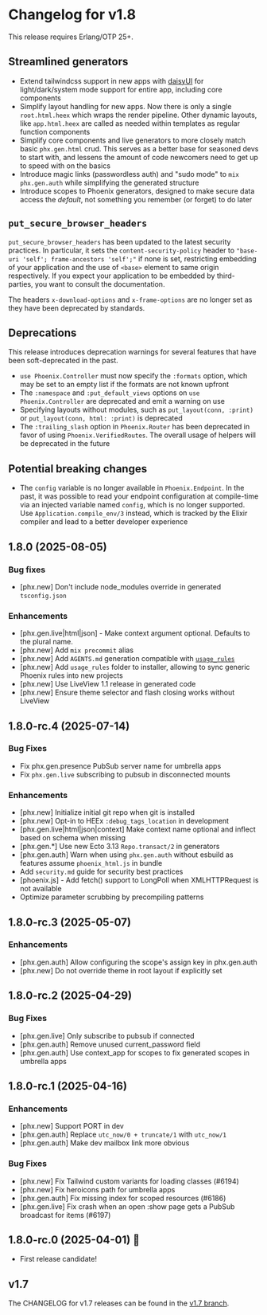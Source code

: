# Changelog for v1.8

This release requires Erlang/OTP 25+.

## Streamlined generators

  * Extend tailwindcss support in new apps with [daisyUI](https://daisyui.com/) for light/dark/system mode support for entire app, including core components
  * Simplify layout handling for new apps. Now there is only a single `root.html.heex` which wraps the render pipeline. Other dynamic layouts, like `app.html.heex` are called as needed within templates as regular function components
  * Simplify core components and live generators to more closely match basic `phx.gen.html` crud. This serves as a better base for seasoned devs to start with, and lessens the amount of code newcomers need to get up to speed with on the basics
  * Introduce magic links (passwordless auth) and "sudo mode" to `mix phx.gen.auth` while simplifying the generated structure
  * Introduce scopes to Phoenix generators, designed to make secure data access the *default*, not something you remember (or forget) to do later

## `put_secure_browser_headers`

`put_secure_browser_headers` has been updated to the latest security practices. In particular, it sets the `content-security-policy` header to `"base-uri 'self'; frame-ancestors 'self';"` if none is set, restricting embedding of your application and the use of `<base>` element to same origin respectively. If you expect your application to be embedded by third-parties, you want to consult the documentation.

The headers `x-download-options` and `x-frame-options` are no longer set as they have been deprecated by standards.

## Deprecations

This release introduces deprecation warnings for several features that have been soft-deprecated in the past.

  * `use Phoenix.Controller` must now specify the `:formats` option, which may be set to an empty list if the formats are not known upfront
  * The `:namespace` and `:put_default_views` options on `use Phoenix.Controller` are deprecated and emit a warning on use
  * Specifying layouts without modules, such as `put_layout(conn, :print)` or `put_layout(conn, html: :print)` is deprecated
  * The `:trailing_slash` option in `Phoenix.Router` has been deprecated in favor of using `Phoenix.VerifiedRoutes`. The overall usage of helpers will be deprecated in the future

## Potential breaking changes

  * The `config` variable is no longer available in `Phoenix.Endpoint`. In the past, it was possible to read your endpoint configuration at compile-time via an injected variable named `config`, which is no longer supported. Use `Application.compile_env/3` instead, which is tracked by the Elixir compiler and lead to a better developer experience

## 1.8.0 (2025-08-05)

### Bug fixes
  - [phx.new] Don't include node_modules override in generated `tsconfig.json`

### Enhancements
  - [phx.gen.live|html|json] - Make context argument optional. Defaults to the plural name.
  - [phx.new] Add `mix precommit` alias
  - [phx.new] Add `AGENTS.md` generation compatible with [`usage_rules`](https://hexdocs.pm/usage_rules/)
  - [phx.new] Add `usage_rules` folder to installer, allowing to sync generic Phoenix rules into new projects
  - [phx.new] Use LiveView 1.1 release in generated code
  - [phx.new] Ensure theme selector and flash closing works without LiveView

## 1.8.0-rc.4 (2025-07-14)

### Bug Fixes
  - Fix phx.gen.presence PubSub server name for umbrella apps
  - Fix `phx.gen.live` subscribing to pubsub in disconnected mounts

### Enhancements
  - [phx.new] Initialize initial git repo when git is installed
  - [phx.new] Opt-in to HEEx `:debug_tags_location` in development
  - [phx.gen.live|html|json|context] Make context name optional and inflect based on schema when missing
  - [phx.gen.*] Use new Ecto 3.13 `Repo.transact/2` in generators
  - [phx.gen.auth] Warn when using `phx.gen.auth` without esbuild as features assume `phoenix_html.js` in bundle
  - Add `security.md` guide for security best practices
  - [phoenix.js] - Add fetch() support to LongPoll when XMLHTTPRequest is not available
  - Optimize parameter scrubbing by precompiling patterns

## 1.8.0-rc.3 (2025-05-07)

### Enhancements
  - [phx.gen.auth] Allow configuring the scope's assign key in phx.gen.auth
  - [phx.new] Do not override theme in root layout if explicitly set

## 1.8.0-rc.2 (2025-04-29)

### Bug Fixes
  - [phx.gen.live] Only subscribe to pubsub if connected
  - [phx.gen.auth] Remove unused current_password field
  - [phx.gen.auth] Use context_app for scopes to fix generated scopes in umbrella apps

## 1.8.0-rc.1 (2025-04-16)

### Enhancements
  - [phx.new] Support PORT in dev
  - [phx.gen.auth] Replace `utc_now/0 + truncate/1` with `utc_now/1`
  - [phx.gen.auth] Make dev mailbox link more obvious

### Bug Fixes
  - [phx.new] Fix Tailwind custom variants for loading classes (#6194)
  - [phx.new] Fix heroicons path for umbrella apps
  - [phx.gen.auth] Fix missing index for scoped resources (#6186)
  - [phx.gen.live] Fix crash when an open :show page gets a PubSub broadcast for items (#6197)

## 1.8.0-rc.0 (2025-04-01) 🚀

- First release candidate!

## v1.7

The CHANGELOG for v1.7 releases can be found in the [v1.7 branch](https://github.com/phoenixframework/phoenix/blob/v1.7/CHANGELOG.md).
